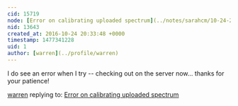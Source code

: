 ```yaml
---
cid: 15719
node: [Error on calibrating uploaded spectrum](../notes/sarahcm/10-24-2016/endless-spinning)
nid: 13643
created_at: 2016-10-24 20:33:48 +0000
timestamp: 1477341228
uid: 1
author: [warren](../profile/warren)
---
```


I do see an error when I try -- checking out on the server now... thanks for your patience! 

[warren](../profile/warren) replying to: [Error on calibrating uploaded spectrum](../notes/sarahcm/10-24-2016/endless-spinning)

